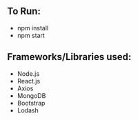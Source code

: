 ## To Run:

- npm install
- npm start

## Frameworks/Libraries used:

- Node.js
- React.js
- Axios
- MongoDB
- Bootstrap
- Lodash
